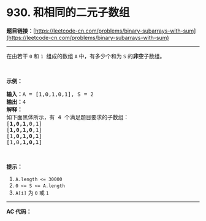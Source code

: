 # 930. 和相同的二元子数组

**题目链接：**[https://leetcode-cn.com/problems/binary-subarrays-with-sum](https://leetcode-cn.com/problems/binary-subarrays-with-sum)

---

<div class="content__1Y2H">
 <div class="notranslate">
  <p>在由若干&nbsp;<code>0</code>&nbsp;和&nbsp;<code>1</code>&nbsp; 组成的数组&nbsp;<code>A</code>&nbsp;中，有多少个和为 <code>S</code>&nbsp;的<strong>非空</strong>子数组。</p> 
  <p>&nbsp;</p> 
  <p><strong>示例：</strong></p> 
  <pre class="language-text"><strong>输入：</strong>A = [1,0,1,0,1], S = 2
<strong>输出：</strong>4
<strong>解释：</strong>
如下面黑体所示，有 4 个满足题目要求的子数组：
[<strong>1,0,1</strong>,0,1]
[<strong>1,0,1,0</strong>,1]
[1,<strong>0,1,0,1</strong>]
[1,0,<strong>1,0,1</strong>]
</pre> 
  <p>&nbsp;</p> 
  <p><strong>提示：</strong></p> 
  <ol> 
   <li><code>A.length &lt;= 30000</code></li> 
   <li><code>0 &lt;= S &lt;= A.length</code></li> 
   <li><code>A[i]</code>&nbsp;为&nbsp;<code>0</code>&nbsp;或&nbsp;<code>1</code></li> 
  </ol> 
 </div>
</div>

---

**AC 代码：**

```java

```